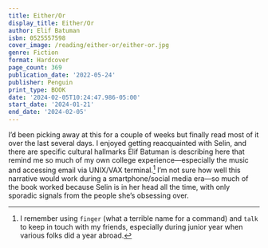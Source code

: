 ```yaml
---
title: Either/Or
display_title: Either/Or
author: Elif Batuman
isbn: 0525557598
cover_image: /reading/either-or/either-or.jpg
genre: Fiction
format: Hardcover
page_count: 369
publication_date: '2022-05-24'
publisher: Penguin
print_type: BOOK
date: '2024-02-05T10:24:47.986-05:00'
start_date: '2024-01-21'
end_date: '2024-02-05'
---
```


I’d been picking away at this for a couple of weeks but finally read most of it over the last several days. I enjoyed getting reacquainted with Selin, and there are specific cultural hallmarks Elif Batuman is describing here that remind me so much of my own college experience—especially the music and accessing email via UNIX/VAX terminal.[^1] I’m not sure how well this narrative would work during a smartphone/social media era—so much of the book worked because Selin is in her head all the time, with only sporadic signals from the people she’s obsessing over. 

[^1]: I remember using `finger` (what a terrible name for a command) and `talk` to keep in touch with my friends, especially during junior year when various folks did a year abroad.